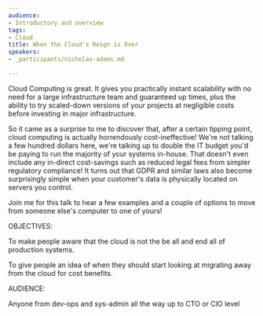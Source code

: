 ```yaml
---
audience:
- Introductory and overview
tags:
- Cloud
title: When the Cloud's Reign is Over
speakers:
- _participants/nicholas-adams.md

---
```

Cloud Computing is great. It gives you practically instant scalability with no need for a large infrastructure team and guaranteed up times, plus the ability to try scaled-down versions of your projects at negligible costs before investing in major infrastructure.  
  
So it came as a surprise to me to discover that, after a certain tipping point, cloud computing is actually horrendously cost-ineffective! We're not talking a few hundred dollars here, we're talking up to double the IT budget you'd be paying to run the majority of your systems in-house. That doesn't even include any in-direct cost-savings such as reduced legal fees from simpler regulatory compliance! It turns out that GDPR and similar laws also become surprisingly simple when your customer's data is physically located on servers you control.  
  
Join me for this talk to hear a few examples and a couple of options to move from someone else's computer to one of yours!

OBJECTIVES:

To make people aware that the cloud is not the be all and end all of production systems.  
  
To give people an idea of when they should start looking at migrating away from the cloud for cost benefits.

AUDIENCE:

Anyone from dev-ops and sys-admin all the way up to CTO or CIO level